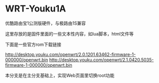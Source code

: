 ﻿# WRT-Youku1A
优酷路由宝1公测版硬件，与极路由1S兼容

这里存放的是固件里面的一些文本性内容，如lua脚本，html文件等

下面是一些官方rom下载链接

http://desktop.youku.com/openwrt/2.0.1201.63462-firmware-1-000000/openwrt.bin
http://desktop.youku.com/openwrt/2.1.0420.5035-firmware-1-000000/openwrt.bin

本分支是在主分支基础上，实现Web页面里切换root功能